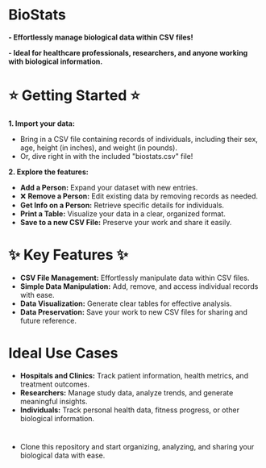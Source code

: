 # BioStats

**-  Effortlessly manage biological data within CSV files!**

**-  Ideal for healthcare professionals, researchers, and anyone working with biological information.**

# ⭐ Getting Started ⭐

**1. Import your data:**
   - Bring in a CSV file containing records of individuals, including their sex, age, height (in inches), and weight (in pounds).
   - Or, dive right in with the included "biostats.csv" file! 

**2. Explore the features:**
   -  **Add a Person:** Expand your dataset with new entries.
   - ❌ **Remove a Person:** Edit existing data by removing records as needed.
   -  **Get Info on a Person:** Retrieve specific details for individuals.
   -  **Print a Table:** Visualize your data in a clear, organized format.
   -  **Save to a new CSV File:** Preserve your work and share it easily.

# ✨ Key Features ✨

- **CSV File Management:** Effortlessly manipulate data within CSV files.
- **Simple Data Manipulation:** Add, remove, and access individual records with ease.
- **Data Visualization:** Generate clear tables for effective analysis.
- **Data Preservation:** Save your work to new CSV files for sharing and future reference.

# Ideal Use Cases

- **Hospitals and Clinics:** Track patient information, health metrics, and treatment outcomes.
- **Researchers:** Manage study data, analyze trends, and generate meaningful insights.
- **Individuals:** Track personal health data, fitness progress, or other biological information.

# 
- Clone this repository and start organizing, analyzing, and sharing your biological data with ease.
